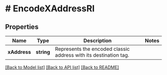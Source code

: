 # # EncodeXAddressRI

## Properties

Name | Type | Description | Notes
------------ | ------------- | ------------- | -------------
**xAddress** | **string** | Represents the encoded classic address with its destination tag. |

[[Back to Model list]](../../README.md#models) [[Back to API list]](../../README.md#endpoints) [[Back to README]](../../README.md)
